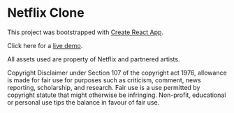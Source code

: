 # Netflix Clone

This project was bootstrapped with [Create React App](https://github.com/facebook/create-react-app).

Click here for a [live demo](https://aonye.github.io/netflixclone/).

All assets used are property of Netflix and partnered artists.

Copyright Disclaimer under Section 107 of the copyright act 1976, allowance is made for fair use for purposes such as criticism, comment, news reporting, scholarship, and research. Fair use is a use permitted by copyright statute that might otherwise be infringing. Non-profit, educational or personal use tips the balance in favour of fair use.
